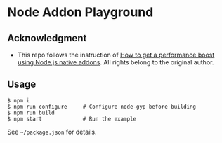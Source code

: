# Node Addon Playground

## Acknowledgment

- This repo follows the instruction of [How to get a performance boost using Node.js native addons](https://medium.com/@devlucky/how-to-get-a-performance-boost-using-node-js-native-addons-fd3a24719c85). All rights belong to the original author.

## Usage

```
$ npm i
$ npm run configure     # Configure node-gyp before building
$ npm run build
$ npm start             # Run the example
```

See `~/package.json` for details.
